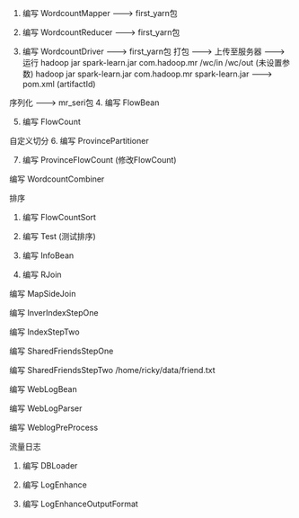 1. 编写 WordcountMapper ---> first_yarn包

2. 编写 WordcountReducer ---> first_yarn包

3. 编写 WordcountDriver ---> first_yarn包
打包 ---> 上传至服务器 ---> 运行
hadoop jar spark-learn.jar com.hadoop.mr /wc/in /wc/out (未设置参数)
hadoop jar spark-learn.jar com.hadoop.mr
spark-learn.jar ---> pom.xml (artifactId)


序列化 ---> mr_seri包
4. 编写 FlowBean

5. 编写 FlowCount


自定义切分
6. 编写 ProvincePartitioner

7. 编写 ProvinceFlowCount (修改FlowCount)

编写 WordcountCombiner

排序
1. 编写 FlowCountSort

2. 编写 Test (测试排序)

3. 编写 InfoBean

4. 编写 RJoin

编写 MapSideJoin


编写 InverIndexStepOne

编写 IndexStepTwo


编写 SharedFriendsStepOne

编写 SharedFriendsStepTwo
/home/ricky/data/friend.txt


编写 WebLogBean

编写 WebLogParser

编写 WeblogPreProcess


流量日志
1. 编写 DBLoader

2. 编写 LogEnhance

3. 编写 LogEnhanceOutputFormat